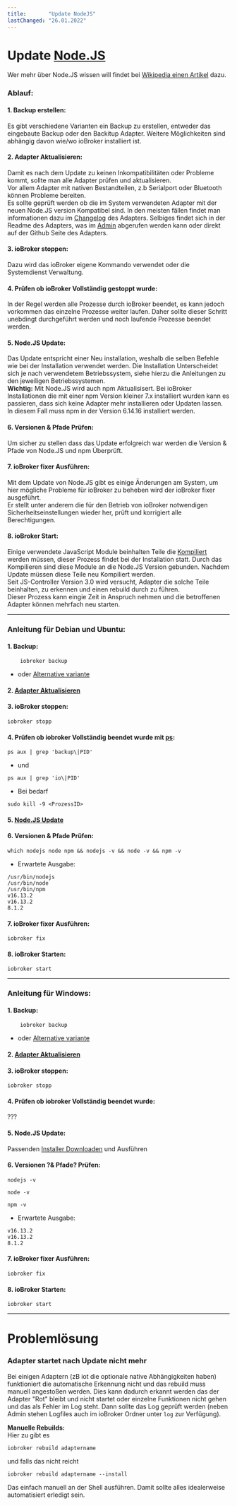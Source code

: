 ```yaml
---
title:       "Update NodeJS"
lastChanged: "26.01.2022"
---
```


# Update [Node.JS](https://nodejs.org/)
 
Wer mehr über Node.JS wissen will findet bei [Wikipedia einen Artikel](https://de.wikipedia.org/wiki/Node.js) dazu.

### Ablauf:
#### 1. __Backup erstellen:__  
Es gibt verschiedene Varianten ein Backup zu erstellen, entweder das eingebaute Backup oder den Backitup Adapter. 
Weitere Möglichkeiten sind abhängig davon wie/wo ioBroker installiert ist.  
  
#### 2. __Adapter Aktualisieren:__  
Damit es nach dem Update zu keinen Inkompatibilitäten oder Probleme kommt, sollte man alle Adapter prüfen und aktualisieren.  
Vor allem Adapter mit nativen Bestandteilen, z.b Serialport oder Bluetooth können Probleme bereiten.  
Es sollte geprüft werden ob die im System verwendeten Adapter mit der neuen Node.JS version Kompatibel sind. In den meisten fällen findet man informationen dazu im [Changelog](TBD) des Adapters. Selbiges findet sich in der Readme des Adapters, was im [Admin](https://www.iobroker.net/#de/documentation/admin/README.md) abgerufen werden kann oder direkt auf der Github Seite des Adapters.  
  
#### 3. __ioBroker stoppen:__  
Dazu wird das ioBroker eigene Kommando verwendet oder die Systemdienst Verwaltung.  

#### 4. __Prüfen ob ioBroker Vollständig gestoppt wurde:__  
In der Regel werden alle Prozesse durch ioBroker beendet, es kann jedoch vorkommen das einzelne Prozesse weiter laufen.  Daher sollte dieser Schritt unebdingt durchgeführt werden und noch laufende Prozesse beendet werden.  
  
#### 5. __Node.JS Update:__  
Das Update entspricht einer Neu installation, weshalb die selben Befehle wie bei der Installation verwendet werden.
Die Installation Unterscheidet sich je nach verwendetem Betriebssystem, siehe hierzu die Anleitungen zu den jeweiligen Betriebssystemen.  
**Wichtig:** Mit Node.JS wird auch npm Aktualisisert. Bei ioBroker Installationen die mit einer npm Version kleiner 7.x installiert wurden kann es passieren, dass sich keine Adapter mehr installieren oder Updaten lassen.  In diesem Fall muss npm in der Version 6.14.16 installiert werden.  
  
#### 6. __Versionen & Pfade Prüfen:__  
Um sicher zu stellen dass das Update erfolgreich war werden die Version & Pfade von Node.JS und npm Überprüft.   
  
#### 7. __ioBroker fixer Ausführen:__  
 Mit dem Update von Node.JS gibt es einige Änderungen am System, um hier mögliche Probleme für ioBroker zu beheben wird der ioBroker fixer ausgeführt.  
 Er stellt unter anderem die für den Betrieb von ioBroker notwendigen Sicherheitseinstellungen wieder her, prüft und korrigiert alle Berechtigungen.  
   
#### 8. __ioBroker Start:__  
Einige verwendete JavaScript Module beinhalten Teile die [Kompiliert](https://de.wikipedia.org/wiki/Compiler) werden müssen, dieser Prozess findet bei der Installation statt. Durch das Kompilieren sind diese Module an die Node.JS Version gebunden.
Nachdem Update müssen diese Teile neu Kompiliert werden.  
Seit JS-Controller Version 3.0 wird versucht, Adapter die solche Teile beinhalten, zu erkennen und einen rebuild durch zu führen.  
Dieser Prozess kann eingie Zeit in Anspruch nehmen und die betroffenen Adapter können mehrfach neu starten.

----

### Anleitung für Debian und Ubuntu: 
#### 1. Backup:  
```
    iobroker backup 
```
- oder  [Alternative variante](https://www.iobroker.net/#de/documentation/config/backup.md)

#### 2. [Adapter Aktualisieren](https://www.iobroker.net/#de/documentation/tutorial/adapter.md?upgradeeinesadapters)  
  
#### 3. ioBroker stoppen: 
```
iobroker stopp
```  
  
#### 4. Prüfen ob iobroker Vollständig beendet wurde mit [ps](https://wiki.ubuntuusers.de/ps/):   
```
ps aux | grep 'backup\|PID'
```  
- und
```
ps aux | grep 'io\|PID'
```
- Bei bedarf
```
sudo kill -9 <ProzessID>
```  
  
#### 5. [Node.JS Update](https://github.com/nodesource/distributions#installation-instructions)  
  
#### 6. Versionen & Pfade Prüfen:  
```
which nodejs node npm && nodejs -v && node -v && npm -v
```  
- Erwartete Ausgabe:  
```
/usr/bin/nodejs
/usr/bin/node
/usr/bin/npm
v16.13.2
v16.13.2
8.1.2
```
  
#### 7. ioBroker fixer Ausführen:  
```
iobroker fix
```  
  
 #### 8. ioBroker Starten:  
 ```
 iobroker start
 ``` 
 
 ----

### Anleitung für Windows:  
#### 1. Backup:  
```
    iobroker backup 
```
- oder  [Alternative variante](https://www.iobroker.net/#de/documentation/config/backup.md)

#### 2. [Adapter Aktualisieren](https://www.iobroker.net/#de/documentation/tutorial/adapter.md?upgradeeinesadapters)  
  
#### 3. ioBroker stoppen: 
```
iobroker stopp
```  
  
#### 4. Prüfen ob iobroker Vollständig beendet wurde:   
???
  
#### 5. Node.JS Update:  
Passenden [Installer Downloaden](https://nodejs.org/en/download/) und Ausführen  
  
#### 6. Versionen ?& Pfade? Prüfen:  
```
nodejs -v 
```
```
node -v
```
```
npm -v
```
- Erwartete Ausgabe:  
```
v16.13.2
v16.13.2
8.1.2
```
  
#### 7. ioBroker fixer Ausführen:  
```
iobroker fix
```  
  
 #### 8. ioBroker Starten:  
 ```
 iobroker start
 ``` 

---
# Problemlösung

### Adapter startet nach Update nicht mehr
Bei einigen Adaptern (zB iot die optionale native Abhängigkeiten haben) funktioniert die automatische Erkennung nicht und das rebuild muss manuell angestoßen werden. Dies kann dadurch erkannt werden das der Adapter "Rot" bleibt und nicht startet oder einzelne Funktionen nicht gehen und das als Fehler im Log steht. Dann sollte das Log geprüft werden (neben Admin stehen Logfiles auch im ioBroker Ordner unter `log` zur Verfügung).

__Manuelle Rebuilds:__  
Hier zu gibt es 
```
iobroker rebuild adaptername
``` 
und falls das nicht reicht 
```
iobroker rebuild adaptername --install
```  
Das einfach manuell an der Shell ausführen. Damit sollte alles idealerweise automatisiert erledigt sein.
